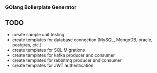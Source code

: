 ### GOlang Boilerplate Generator

## TODO
- create sample unit testing
- create templates for database connection (MySQL, MongoDB, oracle, postgres, etc.)
- create templates for SQL Migrations
- create templates for kafka producer and consumer
- create templates for rabbitmq producer and consumer
- create templates for JWT authentication
